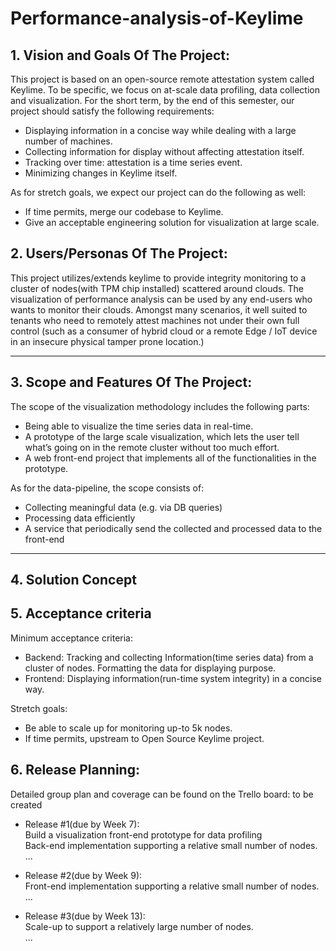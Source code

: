 # Performance-analysis-of-Keylime

## 1.   Vision and Goals Of The Project:

This project is based on an open-source remote attestation system called Keylime. To be specific, we focus on at-scale data profiling, data collection and visualization. For the short term, by the end of this semester, our project should satisfy the following requirements:

- Displaying information in a concise way while dealing with a large number of machines.
- Collecting information for display without affecting attestation itself.
- Tracking over time: attestation is a time series event.
- Minimizing changes in Keylime itself.

As for stretch goals, we expect our project can do the following as well:

- If time permits, merge our codebase to Keylime.
- Give an acceptable engineering solution for visualization at large scale.


## 2. Users/Personas Of The Project:

This project utilizes/extends keylime to provide integrity monitoring to a cluster of nodes(with TPM chip installed) scattered around clouds. The visualization of performance analysis can be used by any end-users who wants to monitor their clouds. Amongst many scenarios, it well suited to tenants who need to remotely attest machines not under their own full control (such as a consumer of hybrid cloud or a remote Edge / IoT device in an insecure physical tamper prone location.)


** **

## 3.   Scope and Features Of The Project:

The scope of the visualization methodology includes the following parts:

- Being able to visualize the time series data in real-time.
- A prototype of the large scale visualization, which lets the user tell what’s going on in the remote cluster without too much effort.
- A web front-end project that implements all of the functionalities in the prototype.

As for the data-pipeline, the scope consists of:
- Collecting meaningful data (e.g. via DB queries)
- Processing data efficiently
- A service that periodically send the collected and processed data to the front-end


** **

## 4. Solution Concept


## 5. Acceptance criteria

Minimum acceptance criteria:
- Backend: Tracking and collecting Information(time series data) from a cluster of nodes. Formatting the data for displaying purpose. 
- Frontend: Displaying information(run-time system integrity) in a concise way. 

Stretch goals:
- Be able to scale up for monitoring up-to 5k nodes.
- If time permits, upstream to Open Source Keylime project.

## 6.  Release Planning:

Detailed group plan and coverage can be found on the Trello board: to be created
- Release #1(due by Week 7):  
    Build a visualization front-end prototype for data profiling  
    Back-end implementation supporting a relative small number of nodes.  
    ...

- Release #2(due by Week 9):  
	Front-end implementation  supporting a relative small number of nodes.  
    ...  

- Release #3(due by Week 13):  
	Scale-up to support a relatively large number of nodes.  
    ...  


